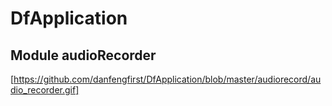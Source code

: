 # DfApplication

## Module audioRecorder
[https://github.com/danfengfirst/DfApplication/blob/master/audiorecord/audio_recorder.gif]
